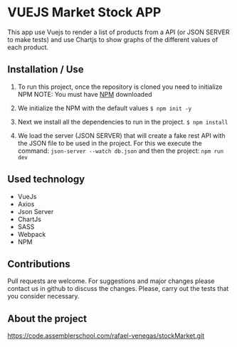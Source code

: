 # VUEJS Market Stock APP
This app use Vuejs to render a list of products from a API (or JSON SERVER to make tests) and use Chartjs to show graphs of the different values of each product. 

## Installation / Use
1. To run this project, once the repository is cloned you need to initialize NPM
NOTE: You must have [NPM](https://www.npmjs.com/get-npm) downloaded 

2. We initialize the NPM with the default values
`$ npm init -y`

3. Next we install all the dependencies to run in the project.
`$ npm install`

4. We load the server (JSON SERVER) that will create a fake rest API with the JSON file to be used in the project. For this we execute the command:
`json-server --watch db.json`
and then the project: 
`npm run dev`

## Used technology
- VueJs
- Axios
- Json Server
- ChartJs
- SASS
- Webpack
- NPM

## Contributions
Pull requests are welcome. For suggestions and major changes please contact us in github to discuss the changes.
Please, carry out the tests that you consider necessary.

## About the project
https://code.assemblerschool.com/rafael-venegas/stockMarket.git
